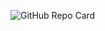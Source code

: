 ![GitHub Repo Card](https://github-readme-stats.vercel.app/api/pin/?username=your_username&repo=your_repo_name)
